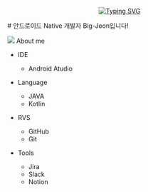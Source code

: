 <div align="center">

[![Typing SVG](https://readme-typing-svg.herokuapp.com/?color=6796e5&lines=hi,+i'm+AOSdeveloper&font=Dancing+Script&size=50&center=true&vCenter=true&width=600&height=80)](https://git.io/typing-svg)
<!--font: https://fonts.google.com/specimen/Redressed   Redressed,Festive --> 

</div>
# 안드로이드 Native 개발자 Big-Jeon입니다!

<img src="https://img.shields.io/badge/HTML-34A853?style=flat-square&logo=ANDROID&logoColor=green"/> About me

* IDE
   * Android Atudio
     
* Language
   * JAVA
   * Kotlin
     
* RVS
   * GitHub
   * Git
     
* Tools
   * Jira
   * Slack
   * Notion
